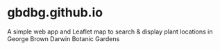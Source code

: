 # gbdbg.github.io
A simple web app and Leaflet map to search &amp; display plant locations in George Brown Darwin Botanic Gardens
